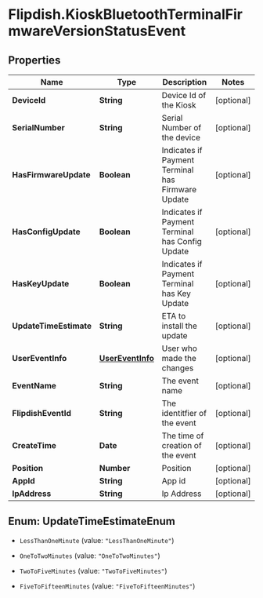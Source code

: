 # Flipdish.KioskBluetoothTerminalFirmwareVersionStatusEvent

## Properties
Name | Type | Description | Notes
------------ | ------------- | ------------- | -------------
**DeviceId** | **String** | Device Id of the Kiosk | [optional] 
**SerialNumber** | **String** | Serial Number of the device | [optional] 
**HasFirmwareUpdate** | **Boolean** | Indicates if Payment Terminal has Firmware Update | [optional] 
**HasConfigUpdate** | **Boolean** | Indicates if Payment Terminal has Config Update | [optional] 
**HasKeyUpdate** | **Boolean** | Indicates if Payment Terminal has Key Update | [optional] 
**UpdateTimeEstimate** | **String** | ETA to install the update | [optional] 
**UserEventInfo** | [**UserEventInfo**](UserEventInfo.md) | User who made the changes | [optional] 
**EventName** | **String** | The event name | [optional] 
**FlipdishEventId** | **String** | The identitfier of the event | [optional] 
**CreateTime** | **Date** | The time of creation of the event | [optional] 
**Position** | **Number** | Position | [optional] 
**AppId** | **String** | App id | [optional] 
**IpAddress** | **String** | Ip Address | [optional] 


<a name="UpdateTimeEstimateEnum"></a>
## Enum: UpdateTimeEstimateEnum


* `LessThanOneMinute` (value: `"LessThanOneMinute"`)

* `OneToTwoMinutes` (value: `"OneToTwoMinutes"`)

* `TwoToFiveMinutes` (value: `"TwoToFiveMinutes"`)

* `FiveToFifteenMinutes` (value: `"FiveToFifteenMinutes"`)




